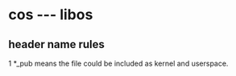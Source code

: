 # cos --- libos
## header name rules
1 *_pub means the file could be included as kernel and userspace.
